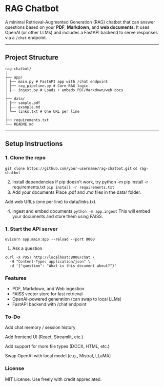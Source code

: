 # RAG Chatbot

A minimal Retrieval-Augmented Generation (RAG) chatbot that can answer questions based on your **PDF**, **Markdown**, and **web documents**. It uses OpenAI (or other LLMs) and includes a FastAPI backend to serve responses via a `/chat` endpoint.

---

## Project Structure

```
rag-chatbot/
│
├── app/
│ ├── main.py # FastAPI app with /chat endpoint
│ ├── rag_pipeline.py # Core RAG logic
│ ├── ingest.py # Loads + embeds PDF/Markdown/web docs
│
├── data/
│ ├── sample.pdf
│ ├── example.md
│ └── links.txt # One URL per line
│
├── requirements.txt
└── README.md
```

---

## Setup Instructions

### 1. Clone the repo
```git clone https://github.com/your-username/rag-chatbot.git```
```cd rag-chatbot```

2. Install dependencies
 If pip doesn't work, try python -m pip install -r requirements.txt
```pip install -r requirements.txt```
1. Add your documents
Place .pdf and .md files in the data/ folder.

Add web URLs (one per line) to data/links.txt.

4. Ingest and embed documents
```python -m app.ingest```
This will embed your documents and store them using FAISS.

### 1. Start the API server
```uvicorn app.main:app --reload --port 8000```
1. Ask a question
```
curl -X POST http://localhost:8000/chat \
  -H "Content-Type: application/json" \
  -d '{"question": "What is this document about?"}'
```

### Features
- PDF, Markdown, and Web ingestion
- FAISS vector store for fast retrieval
- OpenAI-powered generation (can swap to local LLMs)
- FastAPI backend with /chat endpoint

### To-Do
 Add chat memory / session history

 Add frontend UI (React, Streamlit, etc.)

 Add support for more file types (DOCX, HTML, etc.)

 Swap OpenAI with local model (e.g., Mistral, LLaMA)

### License
MIT License. Use freely with credit appreciated.
